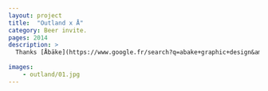 ```yaml
---
layout: project
title:  "Outland x Å"
category: Beer invite.
pages: 2014
description: >
  Thanks [Åbäke](https://www.google.fr/search?q=abake+graphic+design&amp;source=lnms&amp;tbm=isch&amp;sa=X&amp;ved=0ahUKEwinnJiDyqvTAhXByRoKHXiuCegQ_AUICCgB){:target="_blank"}.
  
images: 
    - outland/01.jpg
---
```

